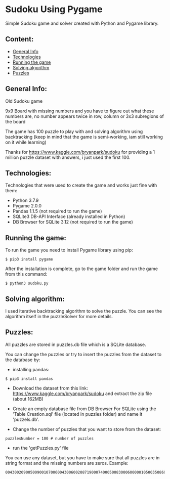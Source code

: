 # Sudoku Using Pygame
Simple Sudoku game and solver created with Python and Pygame library.

## Content:
* [General Info](#general-info)
* [Technologies](#technologies)
* [Running the game](#running-the-game)
* [Solving algorithm](#solving-algorithm)
* [Puzzles](#puzzles)

## General Info:
Old Sudoku game

9x9 Board with missing numbers and you have to figure out what these numbers are, no number appears twice in row, column or 3x3 subregions of the board

The game has 100 puzzle to play with and solving algorithm using backtracking 
(keep in mind that the game is semi-working, iam still working on it while learning)

Thanks for https://www.kaggle.com/bryanpark/sudoku for providing a 1 million puzzle dataset with answers, i just used the first 100.

## Technologies:
Technologies that were used to create the game and works just fine with them:
- Python                    3.7.9
- Pygame                    2.0.0
- Pandas                    1.1.5 (not required to run the game)
- SQLite3 DB-API Interface  (already installed in Python)
- DB Browser for SQLite     3.12 (not required to run the game)

## Running the game:
To run the game you need to install Pygame library using pip:
~~~
$ pip3 install pygame
~~~
After the installation is complete, go to the game folder and run the game from this command:
~~~
$ python3 sudoku.py
~~~

## Solving algorithm:
I used iterative backtracking algorithm to solve the puzzle.
You can see the algorithm itself in the puzzleSolver for more details.

## Puzzles:
All puzzles are stored in puzzles.db file which is a SQLite database.

You can change the puzzles or try to insert the puzzles from the dataset to the database by:

- installing pandas:
~~~
$ pip3 install pandas
~~~
- Download the dataset from this link: https://www.kaggle.com/bryanpark/sudoku and extract the zip file (about 162MB)

- Create an empty database file from DB Browser For SQLite using the 'Table Creation.sql' file (located in puzzles folder) and name it 'puzzels.db'.

- Change the number of puzzles that you want to store from the dataset:
~~~
puzzlesNumber = 100 # number of puzzles
~~~
- run the 'getPuzzles.py' file

You can use any dataset, but you have to make sure that all puzzles are in string format and the missing numbers are zeros. Example:
~~~
004300209005009001070060043006002087190007400050083000600000105003508690042910300
~~~